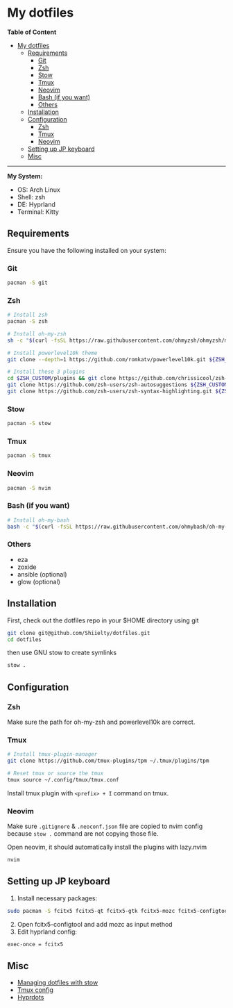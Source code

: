 # My dotfiles

<!--toc:start-->

**Table of Content**

- [My dotfiles](#my-dotfiles)
  - [Requirements](#requirements)
    - [Git](#git)
    - [Zsh](#zsh)
    - [Stow](#stow)
    - [Tmux](#tmux)
    - [Neovim](#neovim)
    - [Bash (if you want)](#bash-if-you-want)
    - [Others](#others)
  - [Installation](#installation)
  - [Configuration](#configuration)
    - [Zsh](#zsh)
    - [Tmux](#tmux)
    - [Neovim](#neovim)
  - [Setting up JP keyboard](#setting-up-jp-keyboard)
  - [Misc](#misc)
  <!--toc:end-->

---

**My System:**

- OS: Arch Linux
- Shell: zsh
- DE: Hyprland
- Terminal: Kitty

## Requirements

Ensure you have the following installed on your system:

### Git

```bash
pacman -S git
```

### Zsh

```bash
# Install zsh
pacman -S zsh

# Install oh-my-zsh
sh -c "$(curl -fsSL https://raw.githubusercontent.com/ohmyzsh/ohmyzsh/master/tools/install.sh)"

# Install powerlevel10k theme
git clone --depth=1 https://github.com/romkatv/powerlevel10k.git ${ZSH_CUSTOM:-$HOME/.oh-my-zsh/custom}/themes/powerlevel10k

# Install these 3 plugins
cd $ZSH_CUSTOM/plugins && git clone https://github.com/chrissicool/zsh-256color
git clone https://github.com/zsh-users/zsh-autosuggestions ${ZSH_CUSTOM:-~/.oh-my-zsh/custom}/plugins/zsh-autosuggestions
git clone https://github.com/zsh-users/zsh-syntax-highlighting.git ${ZSH_CUSTOM:-~/.oh-my-zsh/custom}/plugins/zsh-syntax-highlighting
```

### Stow

```bash
pacman -S stow
```

### Tmux

```bash
pacman -S tmux
```

### Neovim

```bash
pacman -S nvim
```

### Bash (if you want)

```bash
# Install oh-my-bash
bash -c "$(curl -fsSL https://raw.githubusercontent.com/ohmybash/oh-my-bash/master/tools/install.sh)"
```

### Others

- eza
- zoxide
- ansible (optional)
- glow (optional)

## Installation

First, check out the dotfiles repo in your $HOME directory using git

```bash
git clone git@github.com/Shiielty/dotfiles.git
cd dotfiles
```

then use GNU stow to create symlinks

```bash
stow .
```

## Configuration

### Zsh

Make sure the path for oh-my-zsh and powerlevel10k are correct.

### Tmux

```bash
# Install tmux-plugin-manager
git clone https://github.com/tmux-plugins/tpm ~/.tmux/plugins/tpm

# Reset tmux or source the tmux
tmux source ~/.config/tmux/tmux.conf
```

Install tmux plugin with `<prefix> + I` command on tmux.

### Neovim

Make sure `.gitignore` & `.neoconf.json` file are copied to nvim config because `stow .` command are not copying those file.

Open neovim, it should automatically install the plugins with lazy.nvim

```bash
nvim
```

## Setting up JP keyboard

1. Install necessary packages:

```bash
sudo pacman -S fcitx5 fcitx5-qt fcitx5-gtk fcitx5-mozc fcitx5-configtool
```

2. Open fcitx5-configtool and add mozc as input method
3. Edit hyprland config:

```bash
exec-once = fcitx5
```

## Misc

- [Managing dotfiles with stow](https://www.youtube.com/watch?v=y6XCebnB9gs)
- [Tmux config](https://www.youtube.com/watch?v=DzNmUNvnB04)
- [Hyprdots](https://github.com/prasanthrangan/hyprdots/)
